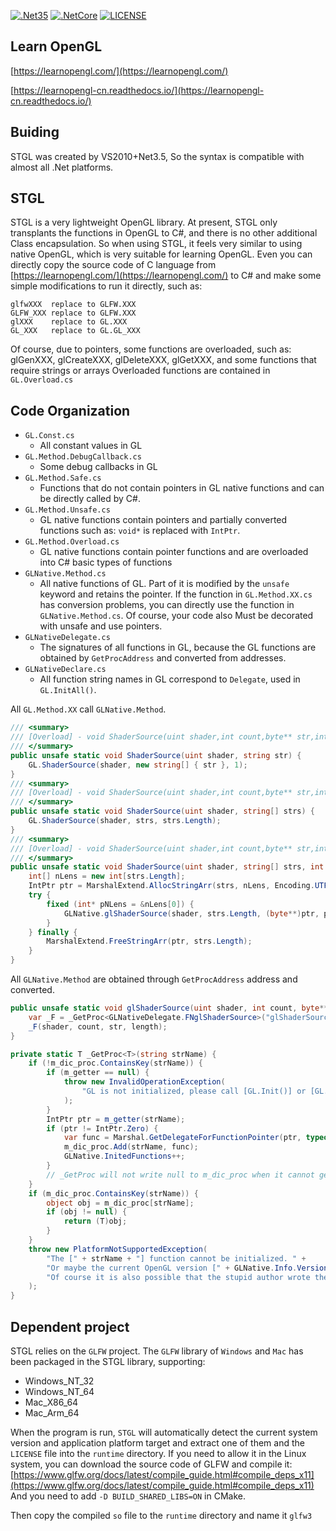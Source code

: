[![.Net35](https://img.shields.io/badge/DotNet-3.5-blue)](https://www.microsoft.com/zh-cn/download/details.aspx?id=25150)
[![.NetCore](https://img.shields.io/badge/DotNet-Core-blueviolet)](https://dotnet.microsoft.com/)
[![LICENSE](https://img.shields.io/badge/License-MIT-green)](https://github.com/DebugST/STNodeEditor/blob/main/LICENSE)

## Learn OpenGL
[https://learnopengl.com/](https://learnopengl.com/)

[https://learnopengl-cn.readthedocs.io/](https://learnopengl-cn.readthedocs.io/)

## Buiding
STGL was created by VS2010+Net3.5, So the syntax is compatible with almost all .Net platforms.

## STGL
STGL is a very lightweight OpenGL library. At present, STGL only transplants the functions in OpenGL to C#, and there is no other additional Class encapsulation. So when using STGL, it feels very similar to using native OpenGL, which is very suitable for learning OpenGL.
Even you can directly copy the source code of C language from [https://learnopengl.com/](https://learnopengl.com/) to C# and make some simple modifications to run it directly, such as:
```
glfwXXX  replace to GLFW.XXX
GLFW_XXX replace to GLFW.XXX
glXXX    replace to GL.XXX
GL_XXX   replace to GL.GL_XXX
```
Of course, due to pointers, some functions are overloaded, such as: glGenXXX, glCreateXXX, glDeleteXXX, glGetXXX, and some functions that require strings or arrays
Overloaded functions are contained in `GL.Overload.cs`

## Code Organization

* `GL.Const.cs`
    * All constant values in GL
* `GL.Method.DebugCallback.cs`
    * Some debug callbacks in GL
* `GL.Method.Safe.cs`
    * Functions that do not contain pointers in GL native functions and can be directly called by C#.
* `GL.Method.Unsafe.cs`
    * GL native functions contain pointers and partially converted functions such as: `void*` is replaced with `IntPtr`.
* `GL.Method.Overload.cs`
    * GL native functions contain pointer functions and are overloaded into C# basic types of functions
* `GLNative.Method.cs`
    * All native functions of GL. Part of it is modified by the `unsafe` keyword and retains the pointer. If the function in `GL.Method.XX.cs` has conversion problems, you can directly use the function in `GLNative.Method.cs`. Of course, your code also Must be decorated with unsafe and use pointers.
* `GLNativeDelegate.cs`
    * The signatures of all functions in GL, because the GL functions are obtained by `GetProcAddress` and converted from addresses.
* `GLNativeDeclare.cs`
    * All function string names in GL correspond to `Delegate`, used in `GL.InitAll()`.
    
All `GL.Method.XX` call `GLNative.Method`.
```cs
/// <summary>
/// [Overload] - void ShaderSource(uint shader,int count,byte** str,int* length)
/// </summary>
public unsafe static void ShaderSource(uint shader, string str) {
    GL.ShaderSource(shader, new string[] { str }, 1);
}
/// <summary>
/// [Overload] - void ShaderSource(uint shader,int count,byte** str,int* length)
/// </summary>
public unsafe static void ShaderSource(uint shader, string[] strs) {
    GL.ShaderSource(shader, strs, strs.Length);
}
/// <summary>
/// [Overload] - void ShaderSource(uint shader,int count,byte** str,int* length)
/// </summary>
public unsafe static void ShaderSource(uint shader, string[] strs, int count) {
    int[] nLens = new int[strs.Length];
    IntPtr ptr = MarshalExtend.AllocStringArr(strs, nLens, Encoding.UTF8);
    try {
        fixed (int* pNLens = &nLens[0]) {
            GLNative.glShaderSource(shader, strs.Length, (byte**)ptr, pNLens);
        }
    } finally {
        MarshalExtend.FreeStringArr(ptr, strs.Length);
    }
}
```
All `GLNative.Method` are obtained through `GetProcAddress` address and converted.
```cs
public unsafe static void glShaderSource(uint shader, int count, byte** str, int* length) {
    var _F = _GetProc<GLNativeDelegate.FNglShaderSource>("glShaderSource");
    _F(shader, count, str, length);
}

private static T _GetProc<T>(string strName) {
    if (!m_dic_proc.ContainsKey(strName)) {
        if (m_getter == null) {
            throw new InvalidOperationException(
                "GL is not initialized, please call [GL.Init()] or [GL.InitAll()] to initialize it first."
            );
        }
        IntPtr ptr = m_getter(strName);
        if (ptr != IntPtr.Zero) {
            var func = Marshal.GetDelegateForFunctionPointer(ptr, typeof(T));
            m_dic_proc.Add(strName, func);
            GLNative.InitedFunctions++;
        }
        // _GetProc will not write null to m_dic_proc when it cannot get Proc, but GL.InitAll will.
    }
    if (m_dic_proc.ContainsKey(strName)) {
        object obj = m_dic_proc[strName];
        if (obj != null) {
            return (T)obj;
        }
    }
    throw new PlatformNotSupportedException(
        "The [" + strName + "] function cannot be initialized. " +
        "Or maybe the current OpenGL version [" + GLNative.Info.Version + "]  does not support this function, " +
        "Of course it is also possible that the stupid author wrote the bug."
    );
}
```

## Dependent project
STGL relies on the `GLFW` project. The `GLFW` library of `Windows` and `Mac` has been packaged in the STGL library, supporting:
* Windows_NT_32
* Windows_NT_64
* Mac_X86_64
* Mac_Arm_64

When the program is run, `STGL` will automatically detect the current system version and application platform target and extract one of them and the `LICENSE` file into the `runtime` directory.
If you need to allow it in the Linux system, you can download the source code of GLFW and compile it:
[https://www.glfw.org/docs/latest/compile_guide.html#compile_deps_x11](https://www.glfw.org/docs/latest/compile_guide.html#compile_deps_x11)
And you need to add `-D BUILD_SHARED_LIBS=ON` in CMake.

Then copy the compiled `so` file to the `runtime` directory and name it `glfw3`
